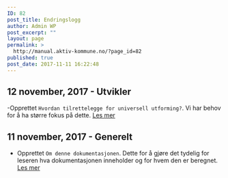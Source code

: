 ```yaml
---
ID: 82
post_title: Endringslogg
author: Admin WP
post_excerpt: ""
layout: page
permalink: >
  http://manual.aktiv-kommune.no/?page_id=82
published: true
post_date: 2017-11-11 16:22:48
---
```

## 12 november, 2017 - Utvikler
-Opprettet `Hvordan tilrettelegge for universell utforming?`. Vi har behov for å ha større fokus på dette. [Les mer]()

## 11 november, 2017 - Generelt
- Opprettet `Om denne dokumentasjonen`. Dette for å gjøre det tydelig for leseren hva dokumentasjonen inneholder og for hvem den er beregnet. [Les mer](http://manual.aktiv-kommune.no/?page_id=37)